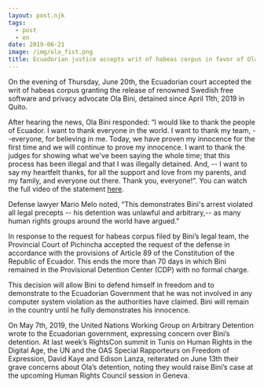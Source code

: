 ```yaml
---
layout: post.njk
tags:
  - post
  - en
date: 2019-06-21
image: /img/ola_fist.png
title: Ecuadorian justice accepts writ of habeas corpus in favor of Ola Bini
---
```

On the evening of Thursday, June 20th, the Ecuadorian court accepted the writ of habeas corpus granting the release of renowned Swedish free software and privacy advocate Ola Bini, detained since April 11th, 2019 in Quito.

After hearing the news, Ola Bini responded: “I would like to thank the people of Ecuador. I want to thank everyone in the world. I want to thank my team, --everyone, for believing in me. Today, we have proven my innocence for the first time and we will continue to prove my innocence. I want to thank the judges for showing what we've been saying the whole time; that this process has been illegal and that I was illegally detained. And, -- I want to say my heartfelt thanks, for all the support and love from my parents, and my family, and everyone out there. Thank you, everyone!". You can watch the full video of the statement [here](https://archive.org/details/olabinistatment).

Defense lawyer Mario Melo noted, “This demonstrates Bini's arrest violated all legal precepts -- his detention was unlawful and arbitrary,-- as many human rights groups around the world have argued."

In response to the request for habeas corpus filed by Bini’s legal team, the Provincial Court of Pichincha accepted the request of the defense in accordance with the provisions of Article 89 of the Constitution of the Republic of Ecuador. This ends the more than 70 days in which Bini remained in the Provisional Detention Center (CDP) with no formal charge.

This decision will allow Bini to defend himself in freedom and to demonstrate to the Ecuadorian Government that he was not involved in any computer system violation as the authorities have claimed. Bini will remain in the country until he fully demonstrates his innocence.

On May 7th, 2019, the United Nations Working Group on Arbitrary Detention  wrote to the Ecuadorian government, expressing concern over Bini’s detention. At last week’s RightsCon summit in Tunis on Human Rights in the Digital Age, the UN  and the OAS Special Rapporteurs on Freedom of Expression, David Kaye and Edison Lanza, reiterated on June 13th their grave concerns about Ola’s detention, noting they would raise Bini’s case at the upcoming Human Rights Council session in Geneva.

